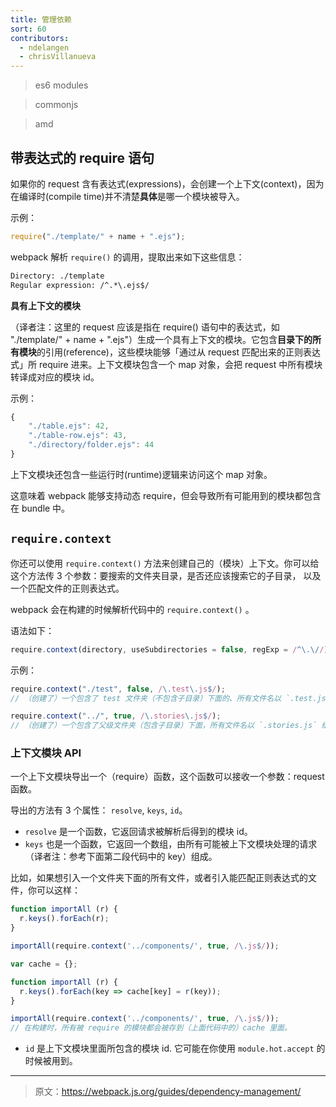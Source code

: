 ```yaml
---
title: 管理依赖
sort: 60
contributors:
  - ndelangen
  - chrisVillanueva
---
```


> es6 modules

> commonjs

> amd


## 带表达式的 require 语句

如果你的 request 含有表达式(expressions)，会创建一个上下文(context)，因为在编译时(compile time)并不清楚**具体**是哪一个模块被导入。

示例：

```javascript
require("./template/" + name + ".ejs");
```

webpack 解析 `require()` 的调用，提取出来如下这些信息：

```diff
Directory: ./template
Regular expression: /^.*\.ejs$/
```

**具有上下文的模块**

（译者注：这里的 request 应该是指在 require() 语句中的表达式，如 "./template/" + name + ".ejs"）生成一个具有上下文的模块。它包含**目录下的所有模块**的引用(reference)，这些模块能够「通过从 request 匹配出来的正则表达式」所 require 进来。上下文模块包含一个 map 对象，会把 request 中所有模块转译成对应的模块 id。

示例：

```javascript
{
    "./table.ejs": 42,
    "./table-row.ejs": 43,
    "./directory/folder.ejs": 44
}
```

上下文模块还包含一些运行时(runtime)逻辑来访问这个 map 对象。

这意味着 webpack 能够支持动态 require，但会导致所有可能用到的模块都包含在 bundle 中。


## `require.context`

你还可以使用 `require.context()` 方法来创建自己的（模块）上下文。你可以给这个方法传 3 个参数：要搜索的文件夹目录，是否还应该搜索它的子目录， 以及一个匹配文件的正则表达式。

webpack 会在构建的时候解析代码中的 `require.context()` 。

语法如下：

```javascript
require.context(directory, useSubdirectories = false, regExp = /^\.\//)
```

示例：

```javascript
require.context("./test", false, /\.test\.js$/);
// （创建了）一个包含了 test 文件夹（不包含子目录）下面的、所有文件名以 `.test.js` 结尾的、能被 require 请求到的文件的上下文。
```

```javascript
require.context("../", true, /\.stories\.js$/);
// （创建了）一个包含了父级文件夹（包含子目录）下面，所有文件名以 `.stories.js` 结尾的文件的上下文。
```


### 上下文模块 API

一个上下文模块导出一个（require）函数，这个函数可以接收一个参数：request 函数。

导出的方法有 3 个属性： `resolve`, `keys`, `id`。

- `resolve` 是一个函数，它返回请求被解析后得到的模块 id。
- `keys` 也是一个函数，它返回一个数组，由所有可能被上下文模块处理的请求（译者注：参考下面第二段代码中的 key）组成。

比如，如果想引入一个文件夹下面的所有文件，或者引入能匹配正则表达式的文件，你可以这样：

```javascript
function importAll (r) {
  r.keys().forEach(r);
}

importAll(require.context('../components/', true, /\.js$/));
```

```javascript
var cache = {};

function importAll (r) {
  r.keys().forEach(key => cache[key] = r(key));
}

importAll(require.context('../components/', true, /\.js$/));
// 在构建时，所有被 require 的模块都会被存到（上面代码中的）cache 里面。
```

- `id` 是上下文模块里面所包含的模块 id. 它可能在你使用 `module.hot.accept` 的时候被用到。

***

> 原文：https://webpack.js.org/guides/dependency-management/